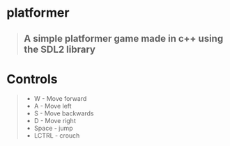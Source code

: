 # platformer
> ## A simple platformer game made in c++ using the SDL2 library

# Controls
>- W - Move forward
>- A - Move left
>- S - Move backwards
>- D - Move right
>- Space - jump
>- LCTRL - crouch